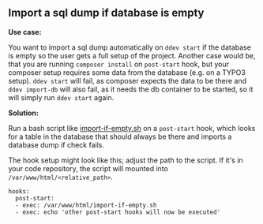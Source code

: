 ## Import a sql dump if database is empty

**Use case:** 

You want to import a sql dump automatically on `ddev start` if the database is empty so the user gets a full setup of the project. 
Another case would be, that you are running `composer install` on `post-start` hook, but your composer setup requires some data from the database (e.g. on a TYPO3 setup). 
`ddev start` will fail, as composer expects the data to be there and `ddev import-db` will also fail, as it needs the db container to be started, so it will simply run `ddev start` again.

**Solution:**
 
Run a bash script like [import-if-empty.sh](import-if-empty.sh) on a `post-start` hook, which looks for a table in the database that should always be there and imports a database dump if check fails.

The hook setup might look like this; adjust the path to the script. If it's in your code repository, the script will mounted into `/var/www/html/<relative_path>`.


```
hooks:
  post-start:
  - exec: /var/www/html/import-if-empty.sh
  - exec: echo 'other post-start hooks will now be executed'
```
